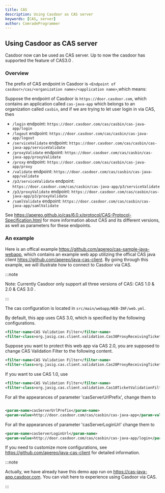 ```yaml
---
title: CAS
description: Using Casdoor as CAS server
keywords: [CAS, server]
author: ComradeProgrammer
---
```


## Using Casdoor as CAS server

Casdoor now can be used as CAS server. Up to now the casdoor has supported the feature of CAS3.0 .

### Overview

The prefix of CAS endpoint in Casdoor is `<Endpoint of casdoor>/cas/<organization name>/<application name>`,which means:

Suppose the endpoint of Casdoor is `https://door.casdoor.com`, which contains an application called `cas-java-app` which belongs to an organization called `casbin`, and if we are trying to let user login in via CAS, then
- `/login` endpoint: `https://door.casdoor.com/cas/casbin/cas-java-app/login`
- `/logout` endpoint: `https://door.casdoor.com/cas/casbin/cas-java-app/logout`
- `/serviceValidate` endpoint: `https://door.casdoor.com/cas/casbin/cas-java-app/serviceValidate`
- `/proxyValidate` endpoint: `https://door.casdoor.com/cas/casbin/cas-java-app/proxyValidate`
- `/proxy` endpoint: `https://door.casdoor.com/cas/casbin/cas-java-app/proxy`
- `/validate` endpoint: `https://door.casdoor.com/cas/casbin/cas-java-app/validate`
- `/p3/serviceValidate` endpoint: `https://door.casdoor.com/cas/casbin/cas-java-app/p3/serviceValidate`
- `/p3/proxyValidate` endpoint: `https://door.casdoor.com/cas/casbin/cas-java-app/p3/proxyValidate`
- `/samlValidate` endpoint: `https://door.casdoor.com/cas/casbin/cas-java-app/samlValidate`

See <https://apereo.github.io/cas/6.0.x/protocol/CAS-Protocol-Specification.html> for more information about CAS and its different versions, as well as parameters for these endpoints.

### An example

Here is an offical example <https://github.com/apereo/cas-sample-java-webapp>, which contains an example web app utilizing the offical CAS java client <https://github.com/apereo/java-cas-client>. By going through this example, we will illustrate how to connect to Casdoor via CAS.


:::note

Note: Currently Casdoor only support all three versions of CAS: CAS 1.0 & 2.0 & CAS 3.0 .

:::

The cas configuration is located in `src/main/webapp/WEB-INF/web.yml`.

By default, this app uses CAS 3.0, which is specified by the following configurations.
```xml
<filter-name>CAS Validation Filter</filter-name>
<filter-class>org.jasig.cas.client.validation.Cas30ProxyReceivingTicketValidationFilter</filter-class>
```


Suppose you want to protect this web app via CAS 2.0, you are supposed to change CAS Validation Filter to the following content.
```xml
<filter-name>CAS Validation Filter</filter-name>
<filter-class>org.jasig.cas.client.validation.Cas20ProxyReceivingTicketValidationFilter</filter-class>
```


If you want to use CAS 1.0, use
```xml
<filter-name>CAS Validation Filter</filter-name>
<filter-class>org.jasig.cas.client.validation.Cas10TicketValidationFilter</filter-class>
```

For all the appearances of parameter 'casServerUrlPrefix', change them to
```xml

<param-name>casServerUrlPrefix</param-name>
<param-value>http://door.casdoor.com/cas/casbin/cas-java-app</param-value>

```

For all the appearances of parameter 'casServerLoginUrl' change them to
```xml
<param-name>casServerLoginUrl</param-name>
<param-value>http://door.casdoor.com/cas/casbin/cas-java-app/login</param-value>
```

If you need to customize more configurations, see <https://github.com/apereo/java-cas-client> for detailed information. 

:::note

Actually, we have already have this demo app run on <https://cas-java-app.casdoor.com>. You can visit here to experience using Casdoor via CAS.

:::